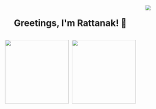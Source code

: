 <img align="right" src="https://visitor-badge.laobi.icu/badge?page_id=bothsann.visitor-badge&left_text=vistors" />

<div align="center">
  <h1>Greetings, I'm Rattanak! 👋</h1>
  <br>
</div>

<div align="center">
<!--   <h2>✨ My Github Stats ✨</h2>
  <br> -->
  <div style="display: flex; justify-content: center; gap: 10px;">
    <a href="https://github.com/L30non/github-readme-stats">
      <img height="200" 
           src="https://github-readme-stats.vercel.app/api?username=L30non&show_icons=true&theme=great-gatsby&border_radius=10&bg_color=0D1117&hide_border=true&card_width=280" />
    </a>
    <a href="https://github.com/L30non/github-readme-stats">
      <img height="200" 
           src="https://github-readme-stats.vercel.app/api/top-langs/?username=L30non&layout=compact&theme=great-gatsby&border_radius=10&bg_color=0D1117&hide_border=true&card_width=280" />
    </a>
  </div>
</div>
